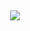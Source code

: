 <h2 align="center"><img src="https://miro.medium.com/v2/resize:fit:4800/format:webp/1*qwaNpZPJElwizsCYXR8TOg.png"/></h2>
